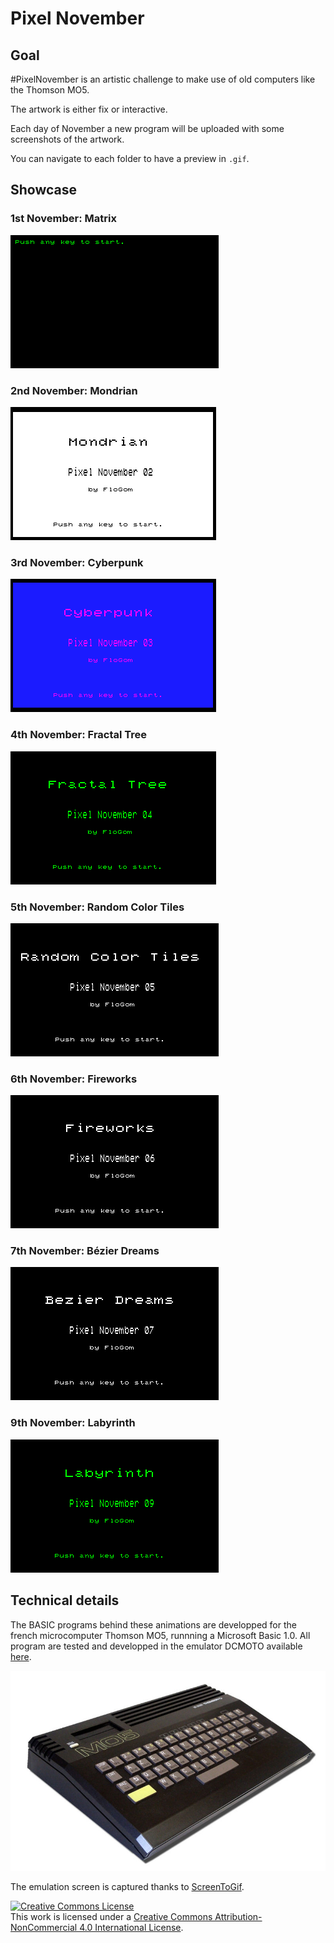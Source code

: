 # Pixel November


## Goal

\#PixelNovember is an artistic challenge to make use of old computers like the Thomson MO5.

The artwork is either fix or interactive.

Each day of November a new program will be uploaded with some screenshots of the artwork.

You can navigate to each folder to have a preview in `.gif`.

## Showcase

### 1st November: Matrix

![matrix_gif](./PxNov_201101_Matrix/PxNov_201101_Matrix.gif)

### 2nd November: Mondrian
![mondrian_gif](./PxNov_201102_Mondrian/PxNov_201102_Mondrian.gif)

### 3rd November: Cyberpunk
![cyberpunk_gif](./PxNov_201103_80sGrid/PxNov_201103_Cyberpunk.gif)

### 4th November: Fractal Tree
![FractalTree_gif](./PxNov_201104_FractalTree/PxNov_201104_FractalTree.gif)

### 5th November: Random Color Tiles
![Random Color Tiles](./PxNov_201105_RandomColorTile/PxNov_201105_RandomColorTile.gif)

### 6th November: Fireworks
![Fireworks](./PxNov_201106_Fireworks/PxNov_201106_Fireworks.gif)

### 7th November: Bézier Dreams
![Bézier](./PxNov_201107_BezierCurves/PxNov_201107_BezierDreams.gif)


### 9th November: Labyrinth
![Labyrinth](./PxNov_201109_Labyrinth/PxNov_201109_Labyrinth.gif)


## Technical details

The BASIC programs behind these animations are developped for the french microcomputer Thomson MO5, runnning a Microsoft Basic 1.0. All program are tested and developped in the emulator DCMOTO available [here](http://dcmoto.free.fr/).

![ThomsonMO5](MO5.jpg)

The emulation screen is captured thanks to [ScreenToGif](https://www.screentogif.com/downloads). 

<a rel="license" href="http://creativecommons.org/licenses/by-nc/4.0/"><img alt="Creative Commons License" style="border-width:0" src="https://i.creativecommons.org/l/by-nc/4.0/88x31.png" /></a><br />This work is licensed under a <a rel="license" href="http://creativecommons.org/licenses/by-nc/4.0/">Creative Commons Attribution-NonCommercial 4.0 International License</a>.